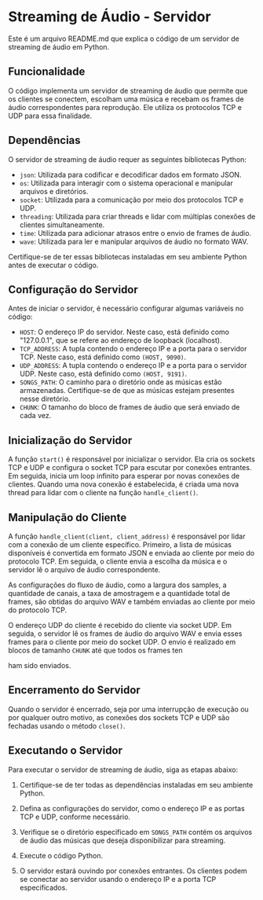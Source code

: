 <!-- # Readme - Servidor de Transmissão de Áudio

Este é um código Python que implementa um servidor de transmissão de áudio. O servidor utiliza sockets TCP e UDP para se comunicar com clientes e transmitir um arquivo de áudio WAV para eles.

## Pré-requisitos

Certifique-se de ter as seguintes bibliotecas instaladas antes de executar o código:

- `socket`: Biblioteca de rede para criar e manipular sockets.
- `time`: Biblioteca para lidar com funções relacionadas ao tempo.
- `wave`: Biblioteca para ler e gravar arquivos de áudio no formato WAV.
- `json`: Biblioteca para serializar/deserializar dados no formato JSON.

## Configuração do servidor

O servidor é configurado com as seguintes constantes:

```python
HOST = socket.gethostbyname(socket.gethostname())
PORT = 5050
ADDRESS = (HOST, PORT)
MAXIMUM_CONNECTIONS_BACKLOG = 5
CHUNK = 1024
```

- `HOST`: Obtém o endereço IP da máquina em que o código está sendo executado.
- `PORT`: O número da porta em que o servidor será executado.
- `ADDRESS`: A tupla contendo o endereço IP e a porta do servidor.
- `MAXIMUM_CONNECTIONS_BACKLOG`: O número máximo de conexões pendentes permitidas pelo servidor.
- `CHUNK`: O tamanho dos chunks de áudio que serão transmitidos para o cliente.

## Configuração do servidor TCP

O servidor TCP é inicializado e vinculado ao endereço definido. Ele aguarda por conexões de clientes em uma determinada porta e imprime o endereço do cliente quando uma nova conexão é estabelecida.

```python
tcp_server = socket.socket(socket.AF_INET, socket.SOCK_STREAM)
tcp_server.bind(ADDRESS)

tcp_server.listen(MAXIMUM_CONNECTIONS_BACKLOG)
print(f'[tcp server] Listening on: {HOST}')

tcp_client, client_address = tcp_server.accept()
print(f'[tcp server] New connection from: {client_address}')
```

## Configurações do fluxo de áudio

Em seguida, o arquivo de áudio WAV é aberto e algumas configurações importantes são extraídas dele, como a largura de amostra, a quantidade de canais e a taxa de quadros. Essas configurações são armazenadas em um dicionário e serializadas em JSON para serem enviadas ao cliente.

```python
wave_file = wave.open('server/aaa.wav', 'rb')

audio_stream_configurations = {
    'width': wave_file.getsampwidth(),
    'channel_amount': wave_file.getnchannels(),
    'framerate': wave_file.getframerate(),
}

audio_stream_configurations_data = json.dumps(audio_stream_configurations)

tcp_client.sendall(bytes(audio_stream_configurations_data, 'utf-8'))
```

## Configuração do servidor UDP

O servidor UDP é inicializado e vinculado a uma porta diferente do servidor TCP. Ele espera por mensagens de início de conexão do cliente e imprime o endereço do cliente quando uma nova conexão é estabelecida.

```python
udp_server = socket.socket(socket.AF_INET, socket.SOCK_DGRAM)
udp_server.bind((HOST, 6060))

data, client_address = udp_server.recvfrom(CHUNK)
print(f'[udp server] New connection from: {client_address}')
print(f'[udp server] Received starting message: {data.decode()}')
```

## Transmissão de áudio

Em seguida, o servidor começa a transmitir os chunks de áudio para o cliente


adicionar as bibliotecas -->

# Streaming de Áudio - Servidor

Este é um arquivo README.md que explica o código de um servidor de streaming de áudio em Python.

## Funcionalidade

O código implementa um servidor de streaming de áudio que permite que os clientes se conectem, escolham uma música e recebam os frames de áudio correspondentes para reprodução. Ele utiliza os protocolos TCP e UDP para essa finalidade.

## Dependências

O servidor de streaming de áudio requer as seguintes bibliotecas Python:

- `json`: Utilizada para codificar e decodificar dados em formato JSON.
- `os`: Utilizada para interagir com o sistema operacional e manipular arquivos e diretórios.
- `socket`: Utilizada para a comunicação por meio dos protocolos TCP e UDP.
- `threading`: Utilizada para criar threads e lidar com múltiplas conexões de clientes simultaneamente.
- `time`: Utilizada para adicionar atrasos entre o envio de frames de áudio.
- `wave`: Utilizada para ler e manipular arquivos de áudio no formato WAV.

Certifique-se de ter essas bibliotecas instaladas em seu ambiente Python antes de executar o código.

## Configuração do Servidor

Antes de iniciar o servidor, é necessário configurar algumas variáveis no código:

- `HOST`: O endereço IP do servidor. Neste caso, está definido como "127.0.0.1", que se refere ao endereço de loopback (localhost).
- `TCP_ADDRESS`: A tupla contendo o endereço IP e a porta para o servidor TCP. Neste caso, está definido como `(HOST, 9090)`.
- `UDP_ADDRESS`: A tupla contendo o endereço IP e a porta para o servidor UDP. Neste caso, está definido como `(HOST, 9191)`.
- `SONGS_PATH`: O caminho para o diretório onde as músicas estão armazenadas. Certifique-se de que as músicas estejam presentes nesse diretório.
- `CHUNK`: O tamanho do bloco de frames de áudio que será enviado de cada vez.

## Inicialização do Servidor

A função `start()` é responsável por inicializar o servidor. Ela cria os sockets TCP e UDP e configura o socket TCP para escutar por conexões entrantes. Em seguida, inicia um loop infinito para esperar por novas conexões de clientes. Quando uma nova conexão é estabelecida, é criada uma nova thread para lidar com o cliente na função `handle_client()`.

## Manipulação do Cliente

A função `handle_client(client, client_address)` é responsável por lidar com a conexão de um cliente específico. Primeiro, a lista de músicas disponíveis é convertida em formato JSON e enviada ao cliente por meio do protocolo TCP. Em seguida, o cliente envia a escolha da música e o servidor lê o arquivo de áudio correspondente.

As configurações do fluxo de áudio, como a largura dos samples, a quantidade de canais, a taxa de amostragem e a quantidade total de frames, são obtidas do arquivo WAV e também enviadas ao cliente por meio do protocolo TCP.

O endereço UDP do cliente é recebido do cliente via socket UDP. Em seguida, o servidor lê os frames de áudio do arquivo WAV e envia esses frames para o cliente por meio do socket UDP. O envio é realizado em blocos de tamanho `CHUNK` até que todos os frames ten

ham sido enviados.

## Encerramento do Servidor

Quando o servidor é encerrado, seja por uma interrupção de execução ou por qualquer outro motivo, as conexões dos sockets TCP e UDP são fechadas usando o método `close()`.

## Executando o Servidor

Para executar o servidor de streaming de áudio, siga as etapas abaixo:

1. Certifique-se de ter todas as dependências instaladas em seu ambiente Python.

2. Defina as configurações do servidor, como o endereço IP e as portas TCP e UDP, conforme necessário.

3. Verifique se o diretório especificado em `SONGS_PATH` contém os arquivos de áudio das músicas que deseja disponibilizar para streaming.

4. Execute o código Python.

5. O servidor estará ouvindo por conexões entrantes. Os clientes podem se conectar ao servidor usando o endereço IP e a porta TCP especificados.